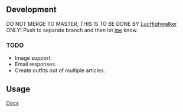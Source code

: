 ## Development

DO NOT MERGE TO MASTER, THIS IS TO BE DONE BY [LucHighwalker](https://github.com/LucHighwalker) ONLY!
Push to separate branch and then let [me](https://github.com/LucHighwalker) know.

### TODO

* Image support.
* Email responses.
* Create outfits out of multiple articles.

## Usage

[Docs](https://project-fashion.github.io/backend/)